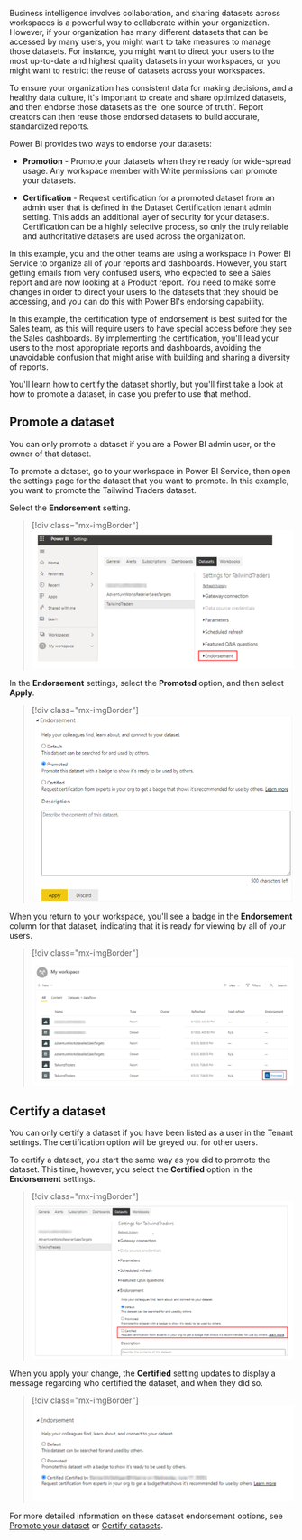 Business intelligence involves collaboration, and sharing datasets across workspaces is a powerful way to collaborate within your organization. However, if your organization has many different datasets that can be accessed by many users, you might want to take measures to manage those datasets. For instance, you might want to direct your users to the most up-to-date and highest quality datasets in your workspaces, or you might want to restrict the reuse of datasets across your workspaces.

To ensure your organization has consistent data for making decisions, and a healthy data culture, it's important to create and share optimized datasets, and then endorse those datasets as the 'one source of truth'. Report creators can then reuse those endorsed datasets to build accurate, standardized reports.

Power BI provides two ways to endorse your datasets:

-   **Promotion** - Promote your datasets when they're ready for wide-spread usage. Any workspace member with Write permissions can promote your datasets.

-   **Certification** - Request certification for a promoted dataset from an admin user that is defined in the Dataset Certification tenant admin setting. This adds an additional layer of security for your datasets. Certification can be a highly selective process, so only the truly reliable and authoritative datasets are used across the organization.

In this example, you and the other teams are using a workspace in Power BI Service to organize all of your reports and dashboards. However, you start getting emails from very confused users, who expected to see a Sales report and are now looking at a Product report. You need to make some changes in order to direct your users to the datasets that they should be accessing, and you can do this with Power BI's endorsing capability.

In this example, the certification type of endorsement is best suited for the Sales team, as this will require users to have special access before they see the Sales dashboards. By implementing the certification, you'll lead your users to the most appropriate reports and dashboards, avoiding the unavoidable confusion that might arise with building and sharing a diversity of reports.

You'll learn how to certify the dataset shortly, but you'll first take a look at how to promote a dataset, in case you prefer to use that method.

## Promote a dataset 

You can only promote a dataset if you are a Power BI admin user, or the owner of that dataset.

To promote a dataset, go to your workspace in Power BI Service, then open the settings page for the dataset that you want to promote. In this example, you want to promote the Tailwind Traders dataset.

Select the **Endorsement** setting.

> [!div class="mx-imgBorder"]
> [![Select endorsement option](../media/7-select-endorsement-option-ssm.png)](../media/7-select-endorsement-option-ssm.png#lightbox)

In the **Endorsement** settings, select the **Promoted** option, and then select **Apply**.

> [!div class="mx-imgBorder"]
> [![Select endorsement settings](../media/7-select-endorsement-settings-ss.png)](../media/7-select-endorsement-settings-ss.png#lightbox)

When you return to your workspace, you'll see a badge in the **Endorsement** column for that dataset, indicating that it is ready for viewing by all of your users.

> [!div class="mx-imgBorder"]
> [![View promoted dataset badge](../media/7-promoted-dataset-badge-ssm.png)](../media/7-promoted-dataset-badge-ssm.png#lightbox)

## Certify a dataset 

You can only certify a dataset if you have been listed as a user in the Tenant settings. The certification option will be greyed out for other users.

To certify a dataset, you start the same way as you did to promote the dataset. This time, however, you select the **Certified** option in the **Endorsement** settings.

> [!div class="mx-imgBorder"]
> [![Select certified option](../media/7-select-certified-option-ssm.png)](../media/7-select-certified-option-ssm.png#lightbox)

When you apply your change, the **Certified** setting updates to display a message regarding who certified the dataset, and when they did so.

> [!div class="mx-imgBorder"]
> [![View certified message details](../media/7-view-certified-details-ss.png)](../media/7-view-certified-details-ss.png#lightbox)

For more detailed information on these dataset endorsement options, see [Promote your dataset](https://docs.microsoft.com/power-bi/service-datasets-promote/?azure-portal=true) or [Certify datasets](https://docs.microsoft.com/power-bi/service-datasets-certify/?azure-portal=true).
